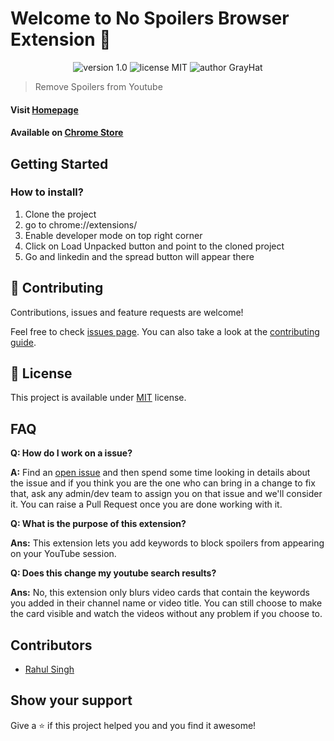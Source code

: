 # Welcome to No Spoilers Browser Extension 👋

<p align="center">
    <img src="https://img.shields.io/badge/version-1.0-yellowgreen" alt="version 1.0"/>
    <img src="https://img.shields.io/badge/license-MIT-brightgreen" alt="license MIT"/>
    <img src="https://img.shields.io/badge/author-GrayHat-yellow" alt="author GrayHat"/>
</p>

> Remove Spoilers from Youtube

#### Visit [Homepage](https://github.com/GrayHat12/no-spoilers)

#### Available on [Chrome Store](https://github.com/GrayHat12/no-spoilers)

## Getting Started

### How to install?
1. Clone the project<br>
2. go to chrome://extensions/<br>
3. Enable developer mode on top right corner<br>
4. Click on Load Unpacked button and point to the cloned project<br>
5. Go and linkedin and the spread button will appear there

## 🤝 Contributing

Contributions, issues and feature requests are welcome!

Feel free to check [issues page](https://github.com/GrayHat12/no-spoilers/issues). You can also take a look at the [contributing guide](https://github.com/GrayHat12/no-spoilers/blob/main/CONTRIBUTING.md).

## 📝 License

This project is available under [MIT](https://github.com/GrayHat12/no-spoilers/blob/main/LICENSE.md) license.

## FAQ

**Q: How do I work on a issue?**

**A:** Find an [open issue](https://github.com/GrayHat12/no-spoilers/issues) and then spend some time looking in details about the issue and if you think you are the one who can bring in a change to fix that, ask any admin/dev team to assign you on that issue and we'll consider it. You can raise a Pull Request once you are done working with it.

**Q: What is the purpose of this extension?**

**Ans:** This extension lets you add keywords to block spoilers from appearing on your YouTube session.

**Q: Does this change my youtube search results?**

**Ans:** No, this extension only blurs video cards that contain the keywords you added in their channel name or video title. You can still choose to make the card visible and watch the videos without any problem if you choose to.

## Contributors

- [Rahul Singh](https://github.com/GrayHat12)

## Show your support

Give a ⭐️ if this project helped you and you find it awesome!

